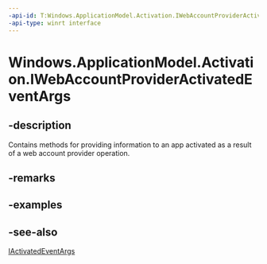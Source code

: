 ```yaml
---
-api-id: T:Windows.ApplicationModel.Activation.IWebAccountProviderActivatedEventArgs
-api-type: winrt interface
---
```


<!-- Interface syntax.
public interface IWebAccountProviderActivatedEventArgs : Windows.ApplicationModel.Activation.IActivatedEventArgs
-->

# Windows.ApplicationModel.Activation.IWebAccountProviderActivatedEventArgs

## -description
Contains methods for providing information to an app activated as a result of a web account provider operation.

## -remarks

## -examples

## -see-also
[IActivatedEventArgs](iactivatedeventargs.md)